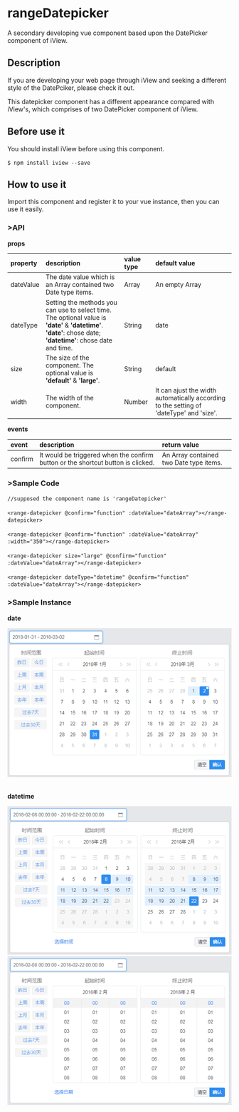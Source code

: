 # rangeDatepicker
A secondary developing vue component based upon the DatePicker component of iView.


## Description
If you are developing your web page through iView and seeking a different style of the DatePciker, please check it out.

This datepicker component has a different appearance compared with iView's, which comprises of two DatePicker component of iView. 

## Before use it
You should install iView before using this component.
```
$ npm install iview --save
```

## How to use it
Import this component and register it to your vue instance, then you can use it easily.

### >API

**props**

|**property**|**description**|**value type**|**default value**|
|:-|:-|:-|:-|
|dateValue|The date value which is an Array contained two Date type items.|Array|An empty Array|
|dateType|Setting the methods you can use to select time. The optional value is **'date'** & **'datetime'**. <br/>**'date'**: chose date;<br/>**'datetime'**: chose date and time.|String|date|
|size|The size of the component. The optional value is **'default'** & **'large'**.|String|default|
|width|The width of the component.|Number|It can ajust the width automatically according to the setting of 'dateType' and 'size'.|


**events**

|event|description|return value|
|:-|:-|:-|
|confirm|It would be triggered when the confirm button or the shortcut button is clicked.|An Array contained two Date type items.|


### >Sample Code

```
//supposed the component name is 'rangeDatepicker'

<range-datepicker @confirm="function" :dateValue="dateArray"></range-datepicker>

<range-datepicker @confirm="function" :dateValue="dateArray" :width="350"></range-datepicker>

<range-datepicker size="large" @confirm="function" :dateValue="dateArray"></range-datepicker>

<range-datepicker dateType="datetime" @confirm="function" :dateValue="dateArray"></range-datepicker>
```

### >Sample Instance
**date**

![image][date-pic]
<br/>
<br/>

**datetime**

![image][datetime-pic-1]
![image][datetime-pic-2]



[date-pic]: https://raw.githubusercontent.com/trevorHsu/rangeDatepicker/master/sample%20instance%20picture/d1.png

[datetime-pic-1]: https://raw.githubusercontent.com/trevorHsu/rangeDatepicker/master/sample%20instance%20picture/d2.png

[datetime-pic-2]: https://raw.githubusercontent.com/trevorHsu/rangeDatepicker/master/sample%20instance%20picture/d3.png
